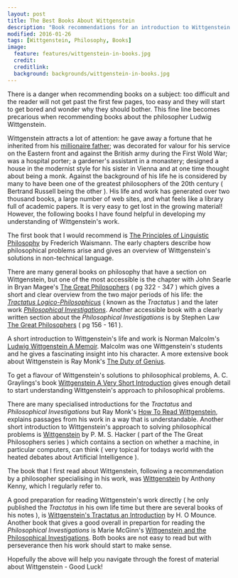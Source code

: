 ```yaml
---
layout: post
title: The Best Books About Wittgenstein
description: "Book recommendations for an introduction to Wittgenstein."
modified: 2016-01-26
tags: [Wittgenstein, Philosophy, Books]
image:
  feature: features/wittgenstein-in-books.jpg
  credit:
  creditlink:
  background: backgrounds/wittgenstein-in-books.jpg
---
```


<p>
There is a danger when recommending books on a subject: too difficult and the reader will not get
past the first few pages, too easy and they will start to get bored and wonder why they should bother. This fine line becomes precarious when recommending books about the philosopher Ludwig Wittgenstein.
</p>

Wittgenstein attracts a lot of attention: he gave away a fortune that he inherited
from his [millionaire father](https://en.wikipedia.org/wiki/Karl_Wittgenstein); was decorated for valour for his service on the Eastern front and against the British army during the First Wold War; was a hospital porter; a gardener's assistant in a monastery; designed a house in the modernist style for his sister in Vienna and at one time thought about being a monk. Against the background of his life he is considered by many to have been one of the greatest philosophers of the 20th century ( Bertrand Russell being the other ).  His life and work has generated over two thousand books, a large number of web sites, and what feels like a library full of academic papers. It is very easy to get lost in the growing material! However, the following books I have found helpful in developing my understanding of Wittgenstein's work.

The first book that I would recommend is [The Principles of Linguistic Philosophy](https://books.google.co.uk/books/about/The_Principles_of_Linguistic_Philosophy.html?id=Eg4bAAAAIAAJ&redir_esc=y) by Frederich Waismann. The early chapters describe how philosophical problems arise and gives an overview of Wittgenstein's solutions in non-technical language.   

There are many general books on philosophy that have a section on Wittgenstein, but one of the most accessible is the chapter with John Searle in
Bryan Magee's [The Great Philosophers](http://books.google.co.uk/books?id=8WjmtRd5OzgC&printsec=frontcover&dq=The+Great+Philosophers&hl=en&sa=X&ei=ZPFHVJa2NdGM7AaXroHwBA&redir_esc=y#v=onepage&q=The%20Great%20Philosophers&f=false) ( pg 322 - 347 )
which gives a short and clear overview from the two major periods of his life: the <i>[Tractatus Logico-Philosophicus](https://www.gutenberg.org/files/5740/5740-pdf.pdf)</i> ( known as the <i>Tractatus</i> ) and the later work
<i>[Philosophical Investigations](https://static1.squarespace.com/static/54889e73e4b0a2c1f9891289/t/564b61a4e4b04eca59c4d232/1447780772744/Ludwig.Wittgenstein.-.Philosophical.Investigations.pdf)</i>.
Another accessible book with a clearly written section about the <i>Philosophical Investigations</i> is by Stephen Law
<a href="http://books.google.co.uk/books?id=lsBafUQtR58C&printsec=frontcover&dq=The+Great+Philosophers&hl=en&sa=X&ei=ZPFHVJa2NdGM7AaXroHwBA&redir_esc=y#v=onepage&q=The%20Great%20Philosophers&f=false">The Great Philosophers</a> ( pg 156 - 161 ).

A short introduction to Wittgenstein's life and work is Norman Malcolm's
<a href="http://books.google.co.uk/books?id=Wof3oAEACAAJ&dq=Ludwig+Wittgenstein+A+Memoir&hl=en&sa=X&ei=B_JHVPyPAcKv7AaTj4G4Cw&redir_esc=y">Ludwig Wittgenstein A Memoir</a>.
Malcolm was one Wittgenstein's students and he gives a fascinating insight into his character. A more extensive book about Wittgenstein is Ray Monk's
<a href="http://books.google.co.uk/books?id=bYIZyldMZL8C&printsec=frontcover&dq=The+Duty+of+Genius&hl=en&sa=X&ei=TfJHVJHREqy17gay6IGYCg&redir_esc=y#v=onepage&q=The%20Duty%20of%20Genius&f=false">The Duty of Genius</a>.

To get a flavour of Wittgenstein's solutions to philosophical problems, A. C. Graylings's book
<a href="http://books.google.co.uk/books?id=kYUFhlIRZA4C&printsec=frontcover&dq=Wittgenstein+A+Very+Short+Introduction&hl=en&sa=X&ei=jvJHVMTZI6be7AaM3oHYCA&redir_esc=y#v=onepage&q=Wittgenstein%20A%20Very%20Short%20Introduction&f=false">Wittgenstein A Very Short Introduction</a> gives enough detail to start understanding Wittgenstein's approach to philosophical problems.

There are many specialised introductions for the <i>Tractatus</i> and <i>Philosophical
Investigations</i> but Ray Monk's
<a href="http://books.google.co.uk/books?id=pkDcFBOGEUAC&printsec=frontcover&dq=How+To+Read+Wittgenstein&hl=en&sa=X&ei=6fJHVM_HIKSE7gbsyYBY&redir_esc=y#v=onepage&q=How%20To%20Read%20Wittgenstein&f=false">How To Read Wittgenstein</a>, explains passages from his work in a way that is understandable. Another short introduction to Wittgenstein's approach to solving philosophical problems is
<a href="http://books.google.co.uk/books?id=M8pbQscyObgC&printsec=frontcover&dq=The+Great+Philosophers+Wittgenstein&hl=en&sa=X&ei=4fRHVIvFKM2p7AaK9YCgDw&redir_esc=y#v=onepage&q=The%20Great%20Philosophers%20Wittgenstein&f=false">Wittgenstein</a> by P. M. S. Hacker ( part of the The Great Philosophers
series ) which contains a section on whether a machine, in particular computers, can think ( very topical for todays world with the heated debates about Artificial Intelligence ).

The book that I first read about Wittgenstein, following a recommendation by a philosopher specialising in his work, was  [Wittgenstein](http://books.google.co.uk/books?id=mDy2UvPJ9xoC&printsec=frontcover&dq=Wittgenstein+Anthony+Kenny&hl=en&sa=X&ei=cPNHVOahLoSxPJyWgMgI&redir_esc=y#v=onepage&q=Wittgenstein%20Anthony%20Kenny&f=false)
by Anthony Kenny, which I regularly refer to.

A good preparation for reading Wittgenstein's work directly ( he only published the <i>Tractatus</i> in his own life time but there are several books of his notes ), is
<a href="http://books.google.co.uk/books?id=ayODpqsr6JwC&dq=Wittgenstein%27s++Tractatus+an+Introduction&hl=en&sa=X&ei=BvRHVJD9HrKv7Abgl4HwDA&redir_esc=y">Wittgenstein's Tractatus an Introduction</a>
by H. O Mounce. Another book that gives a good overall in prepartion for reading the <i>Philosophical Investigations</i> is Marie McGinn's
<a href="http://books.google.co.uk/books?id=DK6anQEACAAJ&dq=Wittgenstein+and+the+Philosophical+Investigations+McGinn&hl=en&sa=X&ei=b_RHVLvODYrC7Aag0oC4Cw&redir_esc=y" >Wittgenstein and the Philosophical Investigations</a>.
Both books are not easy to read but with perseverance then his work should start to make sense.

Hopefully the above will help you navigate through the forest of material about Wittgenstein -
Good Luck!
